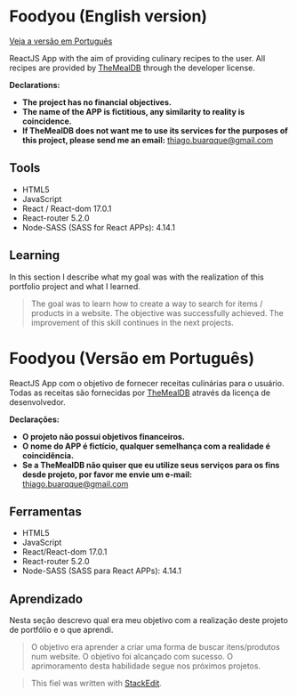 

# Foodyou (English version)
[Veja a versão em Português](#foodyou-%28versão-em-português%29)

ReactJS App with the aim of providing culinary recipes to the user. All recipes are provided by [TheMealDB](https://www.themealdb.com/api.php) through the developer license.

**Declarations:** 
 - **The project has no financial objectives.** 
 -  **The name of the APP is fictitious, any similarity to reality is coincidence.** 
 -  **If TheMealDB does not want me to use its services for the purposes of this project, please send me an email:**  thiago.buarqque@gmail.com

## Tools

 - HTML5
 - JavaScript
 - React / React-dom 17.0.1
 - React-router 5.2.0
 - Node-SASS (SASS for React APPs): 4.14.1

## Learning

In this section I describe what my goal was with the realization of this portfolio project and what I learned.

> The goal was to learn how to create a way to search for items / products in a website. The objective was successfully achieved. The improvement of this skill continues in the next projects.

# Foodyou (Versão em Português)
ReactJS App com o objetivo de fornecer receitas culinárias para o usuário. Todas as receitas são fornecidas por [TheMealDB](https://www.themealdb.com/api.php) através da licença de desenvolvedor. 

**Declarações:**
 - **O projeto não possui objetivos financeiros.**
 - **O nome do APP é fictício, qualquer semelhança com a realidade é coincidência.**
 - **Se a TheMealDB não quiser que eu utilize seus serviços para os fins desde projeto, por favor me envie um e-mail:** thiago.buarqque@gmail.com

## Ferramentas

 - HTML5
 - JavaScript
 - React/React-dom 17.0.1
 - React-router 5.2.0
 - Node-SASS (SASS para React APPs): 4.14.1

## Aprendizado

Nesta seção descrevo qual era meu objetivo com a realização deste projeto de portfólio e o que aprendi.

> O objetivo era aprender a criar uma forma de buscar itens/produtos num
> website. O objetivo foi alcançado com sucesso. O aprimoramento desta habilidade segue nos próximos projetos.

> This fiel was written with [StackEdit](https://stackedit.io/).



